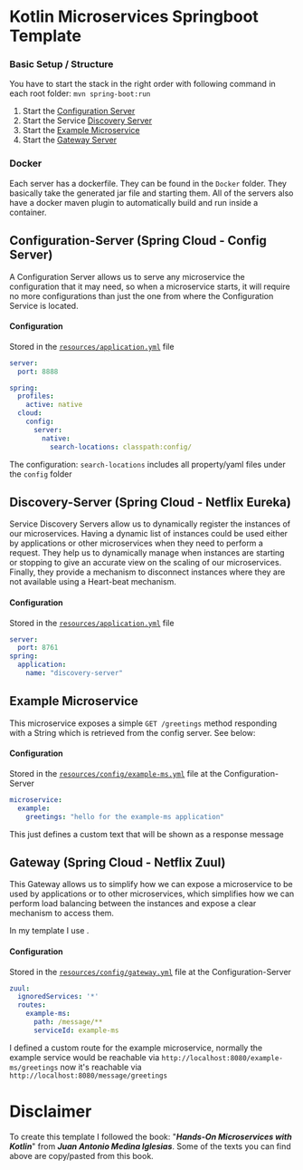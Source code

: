 # Kotlin Microservices Springboot Template

### Basic Setup / Structure
You have to start the stack in the right order with following command in each root folder: `mvn spring-boot:run`
1. Start the [Configuration Server](config-server)
2. Start the Service [Discovery Server](discovery-server)
3. Start the [Example Microservice](example-ms)
4. Start the [Gateway Server](gateway)

### Docker
Each server has a dockerfile. They can be found in the `Docker` folder. They basically take the generated jar file and starting them. All of the servers also have a docker maven plugin to automatically build and run inside a container.

## Configuration-Server (Spring Cloud - Config Server)
A Configuration Server allows us to serve any microservice the configuration that it may need, so when a microservice starts, it will require no more configurations than just the one from where the Configuration Service is located.

#### Configuration
Stored in the [`resources/application.yml`](config-server/src/main/resources/application.yml) file
```yaml
server:
  port: 8888

spring:
  profiles:
    active: native
  cloud:
    config:
      server:
        native:
          search-locations: classpath:config/
```
The configuration: `search-locations` includes all property/yaml files under the `config` folder

## Discovery-Server (Spring Cloud - Netflix Eureka)
Service Discovery Servers allow us to dynamically register the instances of our microservices. Having a dynamic list of instances could be used either by applications or other microservices when they need to perform a request. They help us to dynamically manage when instances are starting or stopping to give an accurate view on the scaling of our microservices. Finally, they provide a mechanism to disconnect instances where they are not available using a Heart-beat mechanism.

#### Configuration
Stored in the [`resources/application.yml`](discovery-server/src/main/resources/application.yml) file
```yaml
server:
  port: 8761
spring:
  application:
    name: "discovery-server"
```

## Example Microservice
This microservice exposes a simple `GET /greetings` method responding with a String which is retrieved from the config server. See below:

#### Configuration
Stored in the [`resources/config/example-ms.yml`](config-server/src/main/resources/config/example-ms.yml) file at the Configuration-Server
```yaml
microservice:
  example:
    greetings: "hello for the example-ms application"
```
This just defines a custom text that will be shown as a response message

## Gateway (Spring Cloud - Netflix Zuul)
This Gateway allows us to simplify how we can expose a microservice to be used by applications or to other microservices, which simplifies how we can perform load balancing between the instances and expose a clear mechanism to access them.

In my template I use .

#### Configuration
Stored in the [`resources/config/gateway.yml`](config-server/src/main/resources/config/gateway.yml) file at the Configuration-Server
```yaml
zuul:
  ignoredServices: '*'
  routes:
    example-ms:
      path: /message/**
      serviceId: example-ms
```
I defined a custom route for the example microservice, normally the example service would be reachable via `http://localhost:8080/example-ms/greetings` now it's reachable via `http://localhost:8080/message/greetings`

# Disclaimer
To create this template I followed the book: "**_Hands-On Microservices with Kotlin_**" from **_Juan Antonio Medina Iglesias_**.
Some of the texts you can find above are copy/pasted from this book.
